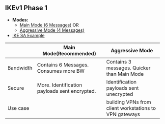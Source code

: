 ## IKEv1 Phase 1
- **Modes:**
  - [Main Mode (6 Messages)](Main_Mode) OR
  - [Aggressive Mode (4 Messages)](Aggressive_Mode)
- [IKE SA Example](../../../Terms/Security_Association/)

||Main Mode(Recommended)|Aggressive Mode|
|---|---|---|
|Bandwidth|Contains 6 Messages. Consumes more BW|Contains 3 messages. Quicker than Main Mode|
|Secure|More. Identification payloads sent encrypted.|Identification payloads sent unecrypted|
|Use case||building VPNs from client workstations to VPN gateways|
